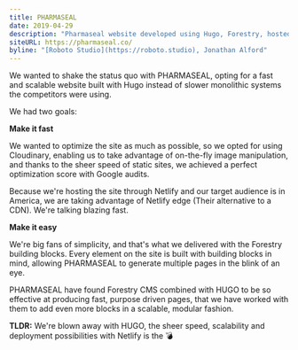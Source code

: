 ```yaml
---
title: PHARMASEAL
date: 2019-04-29
description: "Pharmaseal website developed using Hugo, Forestry, hosted and deployed by Netlify."
siteURL: https://pharmaseal.co/
byline: "[Roboto Studio](https://roboto.studio), Jonathan Alford"
---
```


We wanted to shake the status quo with PHARMASEAL, opting for a fast and scalable website built with Hugo instead of slower monolithic systems the competitors were using.

We had two goals:

**Make it fast**

We wanted to optimize the site as much as possible, so we opted for using Cloudinary, enabling us to take advantage of on-the-fly image manipulation, and thanks to the sheer speed of static sites, we achieved a perfect optimization score with Google audits.

Because we're hosting the site through Netlify and our target audience is in America, we are taking advantage of Netlify edge (Their alternative to a CDN). We're talking blazing fast.

**Make it easy**

We're big fans of simplicity, and that's what we delivered with the Forestry building blocks. Every element on the site is built with building blocks in mind, allowing PHARMASEAL to generate multiple pages in the blink of an eye.

PHARMASEAL have found Forestry CMS combined with HUGO to be so effective at producing fast, purpose driven pages, that we have worked with them to add even more blocks in a scalable, modular fashion.

**TLDR:** We're blown away with HUGO, the sheer speed, scalability and deployment possibilities with Netlify is the 💣
